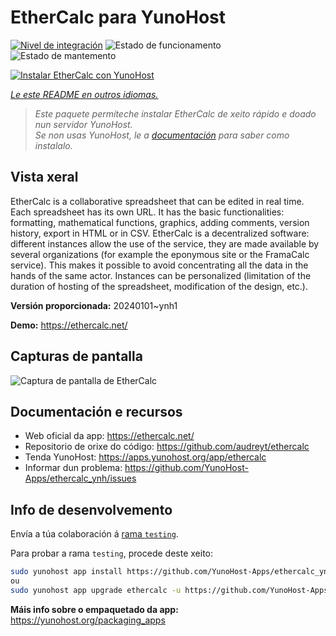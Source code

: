 <!--
NOTA: Este README foi creado automáticamente por <https://github.com/YunoHost/apps/tree/master/tools/readme_generator>
NON debe editarse manualmente.
-->

# EtherCalc para YunoHost

[![Nivel de integración](https://dash.yunohost.org/integration/ethercalc.svg)](https://dash.yunohost.org/appci/app/ethercalc) ![Estado de funcionamento](https://ci-apps.yunohost.org/ci/badges/ethercalc.status.svg) ![Estado de mantemento](https://ci-apps.yunohost.org/ci/badges/ethercalc.maintain.svg)

[![Instalar EtherCalc con YunoHost](https://install-app.yunohost.org/install-with-yunohost.svg)](https://install-app.yunohost.org/?app=ethercalc)

*[Le este README en outros idiomas.](./ALL_README.md)*

> *Este paquete permíteche instalar EtherCalc de xeito rápido e doado nun servidor YunoHost.*  
> *Se non usas YunoHost, le a [documentación](https://yunohost.org/install) para saber como instalalo.*

## Vista xeral

EtherCalc is a collaborative spreadsheet that can be edited in real time. Each spreadsheet has its own URL. It has the basic functionalities: formatting, mathematical functions, graphics, adding comments, version history, export in HTML or in CSV. EtherCalc is a decentralized software: different instances allow the use of the service, they are made available by several organizations (for example the eponymous site or the FramaCalc service). This makes it possible to avoid concentrating all the data in the hands of the same actor. Instances can be personalized (limitation of the duration of hosting of the spreadsheet, modification of the design, etc.).

**Versión proporcionada:** 20240101~ynh1

**Demo:** <https://ethercalc.net/>

## Capturas de pantalla

![Captura de pantalla de EtherCalc](./doc/screenshots/screenshot.png)

## Documentación e recursos

- Web oficial da app: <https://ethercalc.net/>
- Repositorio de orixe do código: <https://github.com/audreyt/ethercalc>
- Tenda YunoHost: <https://apps.yunohost.org/app/ethercalc>
- Informar dun problema: <https://github.com/YunoHost-Apps/ethercalc_ynh/issues>

## Info de desenvolvemento

Envía a túa colaboración á [rama `testing`](https://github.com/YunoHost-Apps/ethercalc_ynh/tree/testing).

Para probar a rama `testing`, procede deste xeito:

```bash
sudo yunohost app install https://github.com/YunoHost-Apps/ethercalc_ynh/tree/testing --debug
ou
sudo yunohost app upgrade ethercalc -u https://github.com/YunoHost-Apps/ethercalc_ynh/tree/testing --debug
```

**Máis info sobre o empaquetado da app:** <https://yunohost.org/packaging_apps>
